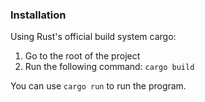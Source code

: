 ### Installation
Using Rust's official build system cargo:
1. Go to the root of the project
2. Run the following command: `cargo build`

You can use `cargo run` to run the program.
